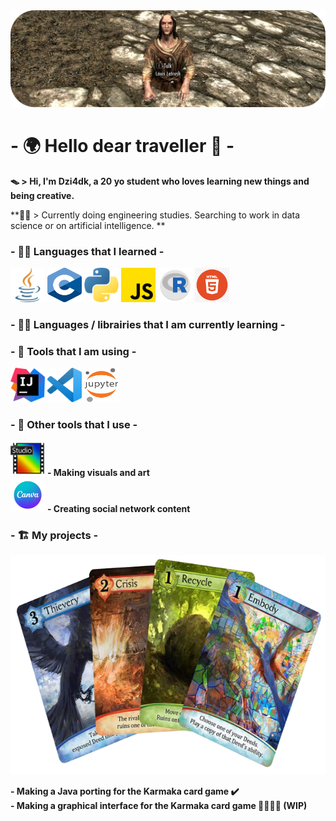 <img src="pictures/banner.png">   

# - 🌍 Hello dear traveller 🌌 -

**🪤 > Hi, I'm Dzi4dk, a 20 yo student who loves learning new things and being creative.**

**👨‍🎓 > Currently doing engineering studies. Searching to work in data science or on artificial intelligence. **
   

### - 👨‍🍳 Languages that I learned - 

<img src="pictures/java.png" width="55" height="55">   
<img src="pictures/C_Logo.png" width="55" height="55">   
<img src="pictures/python.png" width="55" height="55">   
<img src="pictures/js.png" width="55" height="55">   
<img src="pictures/rlogo.png" width="55" height="55">   
<img src="pictures/html_logo.png" width="55" height="55">   


### - 🕵️‍♂️ Languages / librairies that I am currently learning -



### - 🔧 Tools that I am using -

<img src="pictures/intelliji_logo.png" width="55" height="55">   
<img src="pictures/vscode_logo.png" width="55" height="55">   
<img src="pictures/jupyter_logo.png" width="55" height="55"> 

### - 🎨 Other tools that I use -

<img src="pictures/pf_logo.png" width="55" height="55">     **- Making visuals and art**   
<img src="pictures/canva.png" width="55" height="55">     **- Creating social network content**

### - 🏗️ My projects -

<img src="pictures/karmaka-nobc.png" width="600" height="351">    

**- Making a Java porting for the Karmaka card game ✔️**   
**- Making a graphical interface for the Karmaka card game 🚧👷‍♂️🚧 (WIP)**   





